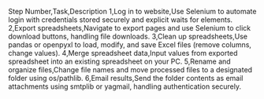 Step Number,Task,Description
1,Log in to website,Use Selenium to automate login with credentials stored securely and explicit waits for elements.
2,Export spreadsheets,Navigate to export pages and use Selenium to click download buttons, handling file downloads.
3,Clean up spreadsheets,Use pandas or openpyxl to load, modify, and save Excel files (remove columns, change values).
4,Merge spreadsheet data,Input values from exported spreadsheet into an existing spreadsheet on your PC.
5,Rename and organize files,Change file names and move processed files to a designated folder using os/pathlib.
6,Email results,Send the folder contents as email attachments using smtplib or yagmail, handling authentication securely. 